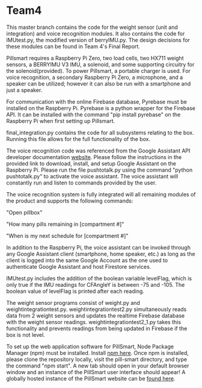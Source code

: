 # Team4

This master branch contains the code for the weight sensor (unit and integration) and voice recognition modules. It also contains the code for IMUtest.py, the modified version of berryIMU.py. The design decisions for these modules can be found in Team 4's Final Report.

Pillsmart requires a Raspberry Pi Zero, two load cells, two HX711 weight sensors, a BERRYIMU V3 IMU, a solenoid, and some supporting circuitry for the solenoid(provided). To power Pillsmart, a portable charger is used. For voice recognition, a secondary Raspberry Pi Zero, a microphone, and a speaker can be utilized; however it can also be run with a smartphone and just a speaker. 

For communication with the online Firebase database, Pyrebase must be installed on the Raspberry Pi. Pyrebase is a python wrapper for the Firebase API. It can be installed with the command "pip install pyrebase" on the Raspberry Pi when first setting up Pillsmart.

final_integration.py contains the code for all subsystems relating to the box. Running this file allows for the full functionality of the box.

The voice recognition code was referenced from the Google Assistant API developer documentation [website](https://developers.google.com/assistant/sdk/guides/service/python/embed/setup?hardware=rpi). Please follow the instructions in the provided link to download, install, and setup Google Assistant on the Raspberry Pi. Please run the file pushtotalk.py using the command "python pushtotalk.py" to activate the voice assistant. The voice assistant will constantly run and listen to commands provided by the user.

The voice recognition system is fully integrated will all remaining modules of the product and supports the following commands: 

"Open pillbox" 

"How many pills remaining in [compartment #]" 

"When is my next schedule for [compartment #]"

In addition to the Raspberry Pi, the voice assistant can be invoked through any Google Assistant client (smartphone, home speaker, etc.) as long as the client is logged into the same Google Account as the one used to authenticate Google Assistant and host Firestore services.

IMUtest.py includes the addition of the boolean variable levelFlag, which is only true if the IMU readings for CFAngleY is between -75 and -105. The boolean value of levelFlag is printed after each reading.

The weight sensor programs consist of weight.py and weightintegrationtest.py. weightintegrationtest2.py simultaneously reads data from 2 weight sensors and updates the realtime Firebase database with the weight sensor readings. weightintegrationtest2_1.py takes this functionality and prevents readings from being updated in Firebase if the box is not level.

To set up the web application software for PillSmart, Node Package Manager (npm) must be installed. Install [npm here](https://www.npmjs.com). Once npm is installed, please clone the repository locally, visit the pill-smart directory, and type the command "npm start". A new tab should open in your default browser window and an instance of the PillSmart user interface should appear! A globally hosted instance of the PillSmart website can be [found here](https://pill-smart.web.app/).
